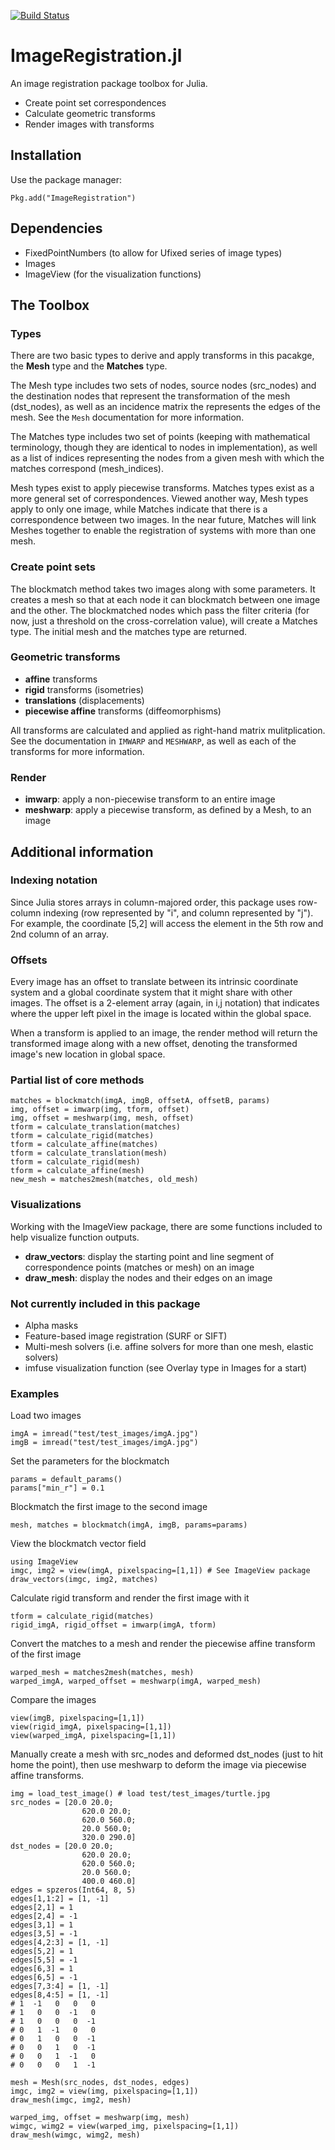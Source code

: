[![Build Status](https://travis-ci.org/seung-lab/ImageRegistration.svg?branch=master)](https://travis-ci.org/seung-lab/ImageRegistration)

# ImageRegistration.jl
An image registration package toolbox for Julia. 

* Create point set correspondences
* Calculate geometric transforms
* Render images with transforms

## Installation
Use the package manager:
```
Pkg.add("ImageRegistration")
```

## Dependencies
* FixedPointNumbers (to allow for Ufixed series of image types)
* Images 
* ImageView (for the visualization functions)

## The Toolbox
### Types
There are two basic types to derive and apply transforms in this pacakge, the **Mesh** type and the **Matches** type. 

The Mesh type includes two sets of nodes, source nodes (src_nodes) and the destination nodes that represent the transformation of the mesh (dst_nodes), as well as an incidence matrix the represents the edges of the mesh. See the `Mesh` documentation for more information.

The Matches type includes two set of points (keeping with mathematical terminology, though they are identical to nodes in implementation), as well as a list of indices representing the nodes from a given mesh with which the matches correspond (mesh_indices).

Mesh types exist to apply piecewise transforms. Matches types exist as a more general set of correspondences. Viewed another way, Mesh types apply to only one image, while Matches indicate that there is a correspondence between two images. In the near future, Matches will link Meshes together to enable the registration of systems with more than one mesh.

### Create point sets
The blockmatch method takes two images along with some parameters. It creates a mesh so that at each node it can blockmatch between one image and the other. The blockmatched nodes which pass the filter criteria (for now, just a threshold on the cross-correlation value), will create a Matches type. The initial mesh and the matches type are returned.

### Geometric transforms

* **affine** transforms
* **rigid** transforms (isometries)
* **translations** (displacements)
* **piecewise affine** transforms (diffeomorphisms)
 
All transforms are calculated and applied as right-hand matrix mulitplication. See the documentation in `IMWARP` and `MESHWARP`, as well as each of the transforms for more information.

### Render

* **imwarp**: apply a non-piecewise transform to an entire image
* **meshwarp**: apply a piecewise transform, as defined by a Mesh, to an image

## Additional information
### Indexing notation
Since Julia stores arrays in column-majored order, this package uses row-column indexing (row represented by "i", and column represented by "j"). For example, the coordinate [5,2] will access the element in the 5th row and 2nd column of an array.

### Offsets
Every image has an offset to translate between its intrinsic coordinate system and a global coordinate system that it might share with other images. The offset is a 2-element array (again, in i,j notation) that indicates where the upper left pixel in the image is located within the global space.

When a transform is applied to an image, the render method will return the transformed image along with a new offset, denoting the transformed image's new location in global space.

### Partial list of core methods
```
matches = blockmatch(imgA, imgB, offsetA, offsetB, params)
img, offset = imwarp(img, tform, offset)
img, offset = meshwarp(img, mesh, offset)
tform = calculate_translation(matches)
tform = calculate_rigid(matches)
tform = calculate_affine(matches)
tform = calculate_translation(mesh)
tform = calculate_rigid(mesh)
tform = calculate_affine(mesh)
new_mesh = matches2mesh(matches, old_mesh)
```
### Visualizations
Working with the ImageView package, there are some functions included to help visualize function outputs.

* **draw_vectors**: display the starting point and line segment of correspondence points (matches or mesh) on an image
* **draw_mesh**: display the nodes and their edges on an image

### Not currently included in this package
* Alpha masks
* Feature-based image registration (SURF or SIFT)
* Multi-mesh solvers (i.e. affine solvers for more than one mesh, elastic solvers)
* imfuse visualization function (see Overlay type in Images for a start)

### Examples
Load two images
```
imgA = imread("test/test_images/imgA.jpg")
imgB = imread("test/test_images/imgA.jpg")
```

Set the parameters for the blockmatch
```
params = default_params()
params["min_r"] = 0.1
```

Blockmatch the first image to the second image
```
mesh, matches = blockmatch(imgA, imgB, params=params)
```

View the blockmatch vector field
```
using ImageView
imgc, img2 = view(imgA, pixelspacing=[1,1]) # See ImageView package
draw_vectors(imgc, img2, matches)
```

Calculate rigid transform and render the first image with it
```
tform = calculate_rigid(matches)
rigid_imgA, rigid_offset = imwarp(imgA, tform)
```

Convert the matches to a mesh and render the piecewise affine transform of the first image
```
warped_mesh = matches2mesh(matches, mesh)
warped_imgA, warped_offset = meshwarp(imgA, warped_mesh)
```

Compare the images
```
view(imgB, pixelspacing=[1,1])
view(rigid_imgA, pixelspacing=[1,1])
view(warped_imgA, pixelspacing=[1,1])
```

Manually create a mesh with src_nodes and deformed dst_nodes (just to hit home the point), then use meshwarp to deform the image via piecewise affine transforms.
```
img = load_test_image() # load test/test_images/turtle.jpg
src_nodes = [20.0 20.0;
                620.0 20.0;
                620.0 560.0;
                20.0 560.0;
                320.0 290.0]
dst_nodes = [20.0 20.0;
                620.0 20.0;
                620.0 560.0;
                20.0 560.0;
                400.0 460.0]
edges = spzeros(Int64, 8, 5)
edges[1,1:2] = [1, -1]
edges[2,1] = 1
edges[2,4] = -1
edges[3,1] = 1
edges[3,5] = -1
edges[4,2:3] = [1, -1]
edges[5,2] = 1
edges[5,5] = -1
edges[6,3] = 1
edges[6,5] = -1
edges[7,3:4] = [1, -1]
edges[8,4:5] = [1, -1]
# 1  -1   0   0   0
# 1   0   0  -1   0
# 1   0   0   0  -1
# 0   1  -1   0   0
# 0   1   0   0  -1
# 0   0   1   0  -1
# 0   0   1  -1   0
# 0   0   0   1  -1

mesh = Mesh(src_nodes, dst_nodes, edges)
imgc, img2 = view(img, pixelspacing=[1,1])
draw_mesh(imgc, img2, mesh)

warped_img, offset = meshwarp(img, mesh)
wimgc, wimg2 = view(warped_img, pixelspacing=[1,1])
draw_mesh(wimgc, wimg2, mesh)
```
